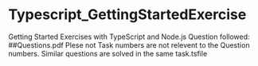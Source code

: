 # Typescript_GettingStartedExercise
Getting Started Exercises with TypeScript and Node.js 
Question followed: ##Questions.pdf
Plese not Task numbers are not relevent to the Question numbers. Similar questions are solved in the same task<number>.tsfile
